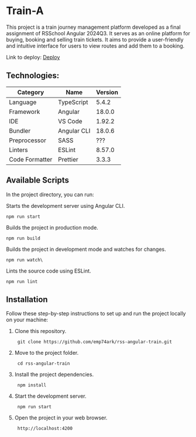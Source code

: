 # Train-A

This project is a train journey management platform developed as a final assignment of RSSchool Angular 2024Q3. It serves as an online platform for buying, booking and selling train tickets. It aims to provide a user-friendly and intuitive interface for users to view routes and add them to a booking.

Link to deploy: [Deploy](https://emp74ark.github.io/rss-angular-train/)

## Technologies:

| **Category** |       **Name**        | **Version** |
|--------------|-----------------------|-------------|
| Language     | TypeScript            | 5.4.2       |
| Framework    | Angular               | 18.0.0      |
| IDE          | VS Code               | 1.92.2      |
| Bundler      | Angular CLI           | 18.0.6      |
| Preprocessor | SASS                  | ???         |
| Linters      | ESLint                | 8.57.0      |
| Code Formatter | Prettier              | 3.3.3       |

## Available Scripts
In the project directory, you can run:

Starts the development server using Angular CLI.

    npm run start

Builds the project in production mode.

    npm run build

Builds the project in development mode and watches for changes.

    npm run watch\

Lints the source code using ESLint.
  
    npm run lint

## Installation

Follow these step-by-step instructions to set up and run the project locally on your machine:

1. Clone this repository.
    
        git clone https://github.com/emp74ark/rss-angular-train.git   

2. Move to the project folder.

        cd rss-angular-train

3. Install the project dependencies.

        npm install

4. Start the development server.

        npm run start

5. Open the project in your web browser.

        http://localhost:4200
